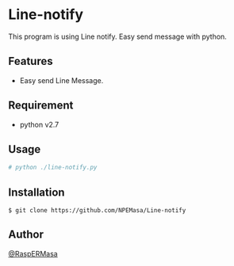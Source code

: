 # Line-notify

This program is using Line notify.
Easy send message with python.

## Features

- Easy send Line Message.

## Requirement

- python v2.7

## Usage

```sh
# python ./line-notify.py
``` 

## Installation

    $ git clone https://github.com/NPEMasa/Line-notify

## Author

[@RaspERMasa](https://twitter.com/RaspERMasa)

